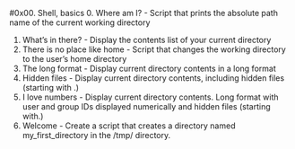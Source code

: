 #0x00. Shell, basics
0. Where am I? - Script that prints the absolute path name of the current working directory
1. What’s in there? - Display the contents list of your current directory
2. There is no place like home - Script that changes the working directory to the user’s home directory
3. The long format - Display current directory contents in a long format
4. Hidden files - Display current directory contents, including hidden files (starting with .)
5. I love numbers - Display current directory contents. Long format with user and group IDs displayed numerically and hidden files (starting with.)
6. Welcome - Create a script that creates a directory named my_first_directory in the /tmp/ directory.

